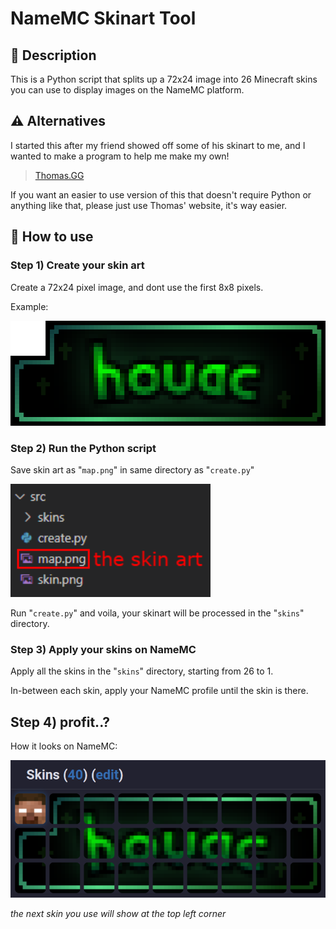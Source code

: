 # NameMC Skinart Tool

## 📜 Description

This is a Python script that splits up a 72x24 image into 26 Minecraft skins you can use to display images on the NameMC platform.

## ⚠️ Alternatives

I started this after my friend showed off some of his skinart to me, and I wanted to make a program to help me make my own!

> [Thomas.GG](https://thomas.gg/)

If you want an easier to use version of this that doesn't require Python or anything like that, please just use Thomas' website, it's way easier.

## 🎲 How to use

### Step 1) Create your skin art

Create a 72x24 pixel image, and dont use the first 8x8 pixels.

Example:

<img width="520" src="assets/skinart.png">

### Step 2) Run the Python script

Save skin art as "`map.png`" in same directory as "`create.py`"

<img width="320" src="assets/process.png">

Run "`create.py`" and voila, your skinart will be processed in the "`skins`" directory.

### Step 3) Apply your skins on NameMC

Apply all the skins in the "`skins`" directory, starting from 26 to 1.

In-between each skin, apply your NameMC profile until the skin is there.

## Step 4) profit..?

How it looks on NameMC:

<img width="520" src="assets/namemc.png">

*the next skin you use will show at the top left corner*
